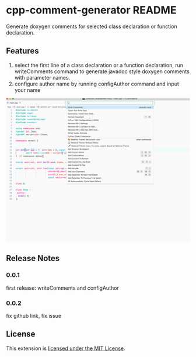 # cpp-comment-generator README

Generate doxygen comments for selected class declaration or function declaration.

## Features
1. select the first line of a class declaration or a function declaration, run writeComments command to generate javadoc style doxygen comments with parameter names.
2. configure author name by running configAuthor command and input your name

![comments](images/demo_cpp_comment_generator.gif)

## Release Notes
### 0.0.1
first release: writeComments and configAuthor
### 0.0.2
fix github link, fix issue 

## License
This extension is [licensed under the MIT License](LICENSE.txt).
